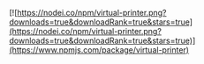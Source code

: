 [![https://nodei.co/npm/virtual-printer.png?downloads=true&downloadRank=true&stars=true](https://nodei.co/npm/virtual-printer.png?downloads=true&downloadRank=true&stars=true)](https://www.npmjs.com/package/virtual-printer)
